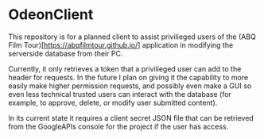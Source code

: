 # OdeonClient
This repository is for a planned client to assist privilieged users of the (ABQ Film Tour)[https://abqfilmtour.github.io/] application in modifying the serverside database from their PC. 

Currently, it only retrieves a token that a privilieged user can add to the header for requests. In the future I plan on giving it the capability to more easily make higher permission requests, and possibly even make a GUI so even less technical trusted users can interact with the database (for example, to approve, delete, or modify user submitted content).

In its current state it requires a client secret JSON file that can be retrieved from the GoogleAPIs console for the project if the user has access.
